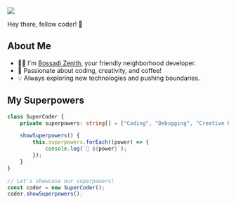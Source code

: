 <img src="https://res.cloudinary.com/dt4p3b2un/image/upload/v1694752272/won2paswivjnsrszw01d.png" style="align: center" />


Hey there, fellow coder! 👋

## About Me

- 👨‍💻 I'm [Bossadi Zenith](https://github.com/code-env), your friendly neighborhood developer.
- 🌟 Passionate about coding, creativity, and coffee!
- 💡 Always exploring new technologies and pushing boundaries.

## My Superpowers

```typescript
class SuperCoder {
    private superpowers: string[] = ["Coding", "Debugging", "Creative Problem Solving", "TypeScript Wizardry"];

    showSuperpowers() {
        this.superpowers.forEach((power) => {
            console.log(`💪 ${power}`);
        });
    }
}

// Let's showcase our superpowers!
const coder = new SuperCoder();
coder.showSuperpowers();
